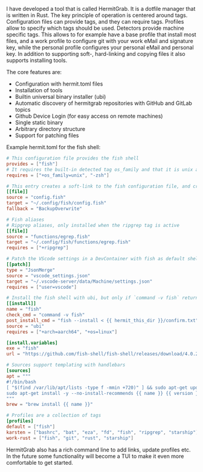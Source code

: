 I have developed a tool that is called HermitGrab. It is a dotfile manager that is written in Rust. The key principle of operation is centered around tags. Configuration files can provide tags, and they can require tags. Profiles allow to specify which tags should be used. Detectors provide machine specific tags. This allows to for example have a base profile that install most files, and a work profile to configure git with your work eMail and signature key, while the personal profile configures your personal eMail and personal key. In addition to supporting soft-, hard-linking and copying files it also supports installing tools.


The core features are:
* Configuration with hermit.toml files
* Installation of tools
* Builtin universal binary installer (ubi)
* Automatic discovery of hermitgrab repositories with GitHub and GitLab topics
* Github Device Login (for easy access on remote machines)
* Single static binary
* Arbitrary directory structure
* Support for patching files

Example hermit.toml for the fish shell:
```toml
# This configuration file provides the fish shell
provides = ["fish"]
# It requires the built-in detected tag os_family and that it is unix and it will not execute when zsh ia active
requires = ["+os_family=unix", "-zsh"]

# This entry creates a soft-link to the fish configuration file, and creates a backup of the exisiting file, but overwrites an existing backup
[[file]]
source = "config.fish"
target = "~/.config/fish/config.fish"
fallback = "BackupOverwrite"

# Fish aliases
# Ripgrep aliases, only installed when the ripgrep tag is active
[[file]]
source = "functions/egrep.fish"
target = "~/.config/fish/functions/egrep.fish"
requires = ["+ripgrep"]

# Patch the VScode settings in a DevContainer with fish as default shell
[[patch]]
type = "JsonMerge"
source = "vscode_settings.json"
target = "~/.vscode-server/data/Machine/settings.json"
requires = ["user=vscode"]

# Install the fish shell with ubi, but only if `command -v fish` returns non-zero
[[install]]
name = "fish"
check_cmd = "command -v fish"
post_install_cmd = "fish --install < {{ hermit_this_dir }}/confirm.txt"
source = "ubi"
requires = ["+arch=aarch64", "+os=linux"]

[install.variables]
exe = "fish"
url = "https://github.com/fish-shell/fish-shell/releases/download/4.0.2/fish-static-aarch64-4.0.2.tar.xz"

# Sources support templating with handlebars
[sources]
apt = """
#!/bin/bash
[ "$(find /var/lib/apt/lists -type f -mmin +720)" ] && sudo apt-get update
sudo apt-get install -y --no-install-recommends {{ name }} {{ version }}
"""
brew = "brew install {{ name }}"

# Profiles are a collection of tags
[profiles]
default = ["fish"]
karsten = ["bashrc", "bat", "eza", "fd", "fish", "ripgrep", "starship"]
work-rust = ["fish", "git", "rust", "starship"]
```

HermitGrab also has a rich command line to add links, update profiles etc. In the future some functionality will become a TUI to make it even more comfortable to get started.
